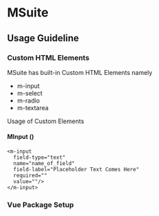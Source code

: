 # MSuite

## Usage Guideline

### Custom HTML Elements 

MSuite has built-in Custom HTML Elements namely

* m-input 
* m-select
* m-radio 
* m-textarea 

Usage of Custom Elements

#### MInput (<m-input/>)
```
<m-input 
  field-type="text" 
  name="name_of_field" 
  field-label="Placeholder Text Comes Here" 
  required="" 
  value=""/>
</m-input>
```

### Vue Package Setup
